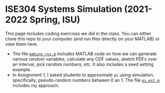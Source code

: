 # ISE304 Systems Simulation (2021-2022 Spring, ISU)
This page includes coding exercises we did in the class. You can either clone this repo to your computer (and run files directly on your MATLAB) or view them here.
* The file [`making_rvs.m`](making_rvs.m) includes MATLAB code on how we can generate various random variables, calculate any CDF values, sketch PDFs over an interval, pick random numbers, etc. It also includes a seed setting example.
* In Assignment 1, I asked students to approximate `pi` using simulation, specifically, pseudo-random numbers between 0 an 1. The file [`pi_est.m`](pi_est.m) includes my approach.
